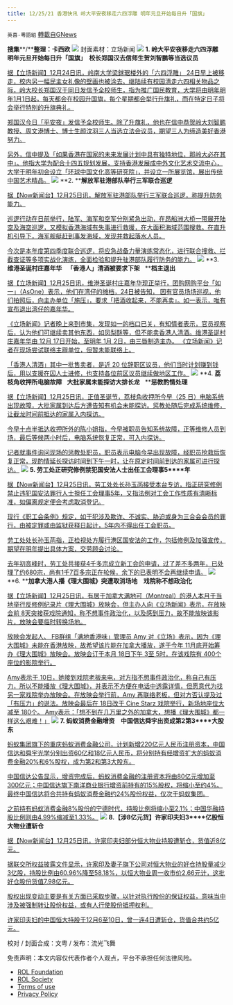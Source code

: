 ```yaml
---
title: 12/25/21 香港快讯 岭大平安夜移走六四浮雕 明年元旦开始每日升「国旗」
---
```

`英喜-粵語組` [轉載自GNews](https://gnews.org/zh-hans/1790400/)

**搜集****/****整理：卡西欧**
![](https://assets.gnews.org/wp-content/uploads/2021/12/1225fenmian.jpg)
封面素材：立场新闻
![](https://assets.gnews.org/wp-content/uploads/2021/12/Screen-Shot-2021-12-25-at-10.24.10-AM.png)
**1. ****岭大平安夜移走六四浮雕****   ****明年元旦开始每日升「国旗」****  ****校长郑国汉去信师生****贺刘智鹏等当选议员**

[据【立场新闻】12月24日讯，岭南大学梁銶琚楼外的「六四浮雕」 24日早上被移走，校内另一幅民主女礼像的壁画也被涂去。继陆续有校园清走六四相关物品之际，岭大校长郑国汉于同日发信予全校师生，指为推广国民教育，大学将由明年明年1月1日起，每天都会在校园升国旗，每个星期都会举行升旗礼，而在特定日子将会举行特别的升旗典礼。](https://www.thestandnews.com/politics/待覆嶺大向師生發信明年起每日會在校園升國旗)

[郑国汉今日「平安夜」发信予全校师生。除了升旗礼，他也在信中恭贺岭大刘智鹏教授、周文港博士、博士生颜汶羽三人当选立法会议员，期望三人为缔造美好香港努力。](https://www.thestandnews.com/politics/待覆嶺大向師生發信明年起每日會在校園升國旗)

[另外，信中提及「如果香港在国家的未来发展计划中具有独特地位，那岭大必在其中」。他指大学为配合十四五规划发展，支持香港发展成中外文化艺术交流中心，大学于明年初会设立「环球中国文化高等研究院」，并设立一所展览馆，展出传统中国艺术精品。](https://www.thestandnews.com/politics/待覆嶺大向師生發信明年起每日會在校園升國旗)
![](https://assets.gnews.org/wp-content/uploads/2021/12/Screen-Shot-2021-12-25-at-10.24.22-AM.png)
**2. ****解放军驻港部队举行三军联合巡逻**

[据【Now新闻台】12月25日讯，解放军驻港部队举行三军联合巡逻，称提升防务能力。](https://news.now.com/home/local/player?newsId=461160)

[巡逻行动在日前举行，陆军、海军和空军分别紧急出动，在昂船洲大桥一带展开陆空及海空巡逻，又模拟香港海域有失事进行救援，在大面积海域范围搜救。在直升机引导下，海军舰艇赶到事发海域，发现并救起落水人员。](https://news.now.com/home/local/player?newsId=461160)

[今次是本年度第四季度联合巡逻，将应急战备力量演练常态化，进行联合搜救、拦截查证等多项实战化演练，全面检验和提升驻港部队履行防务的能力。](https://news.now.com/home/local/player?newsId=461160)
![](https://assets.gnews.org/wp-content/uploads/2021/12/Screen-Shot-2021-12-25-at-10.24.31-AM.png)
**3. ****维港圣诞村庄嘉年华****   ****「香港人」清酒被要求下架****   ****档主退出**

[据【立场新闻】12月25日讯，维港圣诞村庄嘉年华现正举行，团购网购平台「如一」（AsOne）表示，他们在湾仔的摊档，24日被告知， 因有官员场场巡视，他们拍照后，向主办单位「施压」，要求「把酒收起来，不能再卖」。如一表示，唯有宣布退出湾仔的嘉年华。](https://www.thestandnews.com/society/ab維港聖誕村莊嘉年華-香港人清酒被要求下架-檔主退出)

[《立场新闻》记者晚上来到市集，发现如一的档口已关，有知情者表示，官员视察后，认为他们可继续卖其他东西，如凤梨酥等，但不能卖香港人清酒。维港圣诞村庄嘉年华由 12月 17日开始，至明年 1月 2日，由三唇制造主办。 《立场新闻》记者在现场尝试联络主辧单位，但暂未能联络上。](https://www.thestandnews.com/society/ab維港聖誕村莊嘉年華-香港人清酒被要求下架-檔主退出)

[「香港人清酒」其中一批售卖者，是近 20 位辞职区议员，他们当时计划赚到钱后，用以支援在囚人士进修，也支持各位前区议员继续做地区工作。](https://www.thestandnews.com/society/ab維港聖誕村莊嘉年華-香港人清酒被要求下架-檔主退出)
![](https://assets.gnews.org/wp-content/uploads/2021/12/Screen-Shot-2021-12-25-at-10.24.42-AM.png)
**4. ****荔枝角收押所电脑故障****   ****大批家属未能探访大排长龙****   ****惩教酌情处理**

[据【立场新闻】12月25日讯，正值圣诞节，荔枝角收押所今早（25 日）电脑系统出现故障，大批家属到达后方遭告知有机会未能探访。惩教处随后完成系统维修，让截龙时间前抵达的家属入内探访。](https://www.thestandnews.com/politics/荔枝角收押所電腦故障-大批家屬未能探訪大排長龍-懲教酌情處理)

[今早十点半抵达收押所外的陈小姐指，今早被职员告知系统故障，正等维修人员到场，最后等候两小时后，电脑系统恢复正常，可入内探访。](https://www.thestandnews.com/politics/荔枝角收押所電腦故障-大批家屬未能探訪大排長龍-懲教酌情處理)

[记者就事件询问现场的惩教处职员，职员表示电脑今早出现故障，经职员抢救后恢复正常，现酌情延长探访时间到下午一时，让在原定时间前到达的家属可进行探访。](https://www.thestandnews.com/politics/荔枝角收押所電腦故障-大批家屬未能探訪大排長龍-懲教酌情處理)
![](https://assets.gnews.org/wp-content/uploads/2021/12/Screen-Shot-2021-12-25-at-10.24.51-AM.png)
**5. ****劳工处正研究修例禁犯国安法人士出任工会理事****5****年**

[据【Now新闻台】12月25日讯，劳工处处长孙玉菡接受本台专访，指正研究修例禁止违犯国安法罪行人士担任工会理事5年，又指法例对工会工作性质有清晰标准，如偏离规定便会考虑取消登记。](https://news.now.com/home/local/player?newsId=461146)

[现行《职工会条例》规定，如干犯涉及欺诈、不诚实、胁迫或身为三合会会员的罪行，由被定罪或由监狱获释日起计，5年内不得出任工会职员。](https://news.now.com/home/local/player?newsId=461146)

[劳工处处长孙玉菡指，正检视处方履行港区国安法的工作，包括修例及加强宣传，期望在明年提出具体方案，交劳顾会讨论。](https://news.now.com/home/local/player?newsId=461146)

[去年初高峰时，劳工处共接获4千多宗成立新工会的申请，过了差不多两年，已处理了约680宗，尚有1千7百多宗正在轮候，余下的已表明不会再继续申请。](https://news.now.com/home/local/player?newsId=461146)
![](https://assets.gnews.org/wp-content/uploads/2021/12/Screen-Shot-2021-12-25-at-10.24.59-AM.png)
**6. ****加拿大港人播《理大围城》突遭取消场地　戏院称不想政治化**

[据【立场新闻】12月25日讯，有居于加拿大满地可（Montreal）的港人本月于当地举行反修例纪录片《理大围城》放映会，但主办人向《立场新闻》表示，在放映会前 8天突接获戏院通知，称不想事件政治化，以及感到压力，故不能放映该影片，放映会要临时转换场地。](https://www.thestandnews.com/international/加拿大港人播理大圍城突遭取消場地-戲院稱不想政治化)

[放映会发起人、 FB群组「满地香港味」管理员 Amy 对《立场》表示，因为《理大围城》未能在香港放映，故希望该片能在加拿大播放，遂于今年 11月底开始筹办《理大围城》放映会。放映会订于本月 18日下午 3至 5时，在该戏院有 400个座位的影院举行。](https://www.thestandnews.com/international/加拿大港人播理大圍城突遭取消場地-戲院稱不想政治化)

[Amy表示于 10日，她接到戏院老板来电，对方指不想事件政治化，称自己有压力，所以不能播放《理大围城》，并表示不方便在电话中透露详情，但愿意代为找另一家戏院举办放映会。在放映会举行前，Amy 再联络老板，但对方否认提及过「有压力」的说法。放映会最后在 18日改于 Cine Starz 戏院举行，新场地座位大减至 180个。 Amy表示：「想不到在几万里之外的加拿大，想播《理大围城》都一样这么艰难！」](https://www.thestandnews.com/international/加拿大港人播理大圍城突遭取消場地-戲院稱不想政治化)
![](https://assets.gnews.org/wp-content/uploads/2021/12/Screen-Shot-2021-12-25-at-10.25.08-AM.png)
**7. ****蚂蚁消费金融增资　中国信达舜宇出资成第****2****第****3****大股东**

[蚂蚁集团旗下的重庆蚂蚁消费金融公司，计划新增220亿元人民币注册资本，中国信达和舜宇光学分别出资60亿和18亿元人民币，将分别持有经增资扩大的蚂蚁消费金融20%和6%股权，成为第2和第3大股东。](https://news.rthk.hk/rthk/ch/component/k2/1625896-20211224.htm)

[中国信达公告显示，增资完成后，蚂蚁消费金融的注册资本将由80亿元增加至300亿元；中国信达旗下南洋商业银行增资前持有的15%股权，将缩小至约4%。最终中国信达将合共持有蚂蚁消费金融约24%股份权益，仅次于蚂蚁集团。](https://news.rthk.hk/rthk/ch/component/k2/1625896-20211224.htm)

[之前持有蚂蚁消费金融8%股份的宁德时代，持股比例将缩小至2.1%；中国华融持股比例则由4.99%缩减至1.33%。](https://news.rthk.hk/rthk/ch/component/k2/1625896-20211224.htm)
![](https://assets.gnews.org/wp-content/uploads/2021/12/Screen-Shot-2021-12-25-at-10.25.21-AM.png)
**8.****【涉****8****亿元货】许家印夫妇****3****亿股恒大物业遭斩仓**

[据【Now新闻台】12月25日讯，许家印夫妇部分恒大物业持股遭斩仓，货值近8亿元。](https://news.now.com/home/finance/player?newsId=461086)

[据联交所权益披露文件显示，许家印及妻子旗下公司对恒大物业的好仓持股量减少3亿股，持股比例由60.96%降至58.18%，以恒大物业周一收市价2.66元计，这批好仓股份货值7.98亿元。](https://news.now.com/home/finance/player?newsId=461086)

[股权出现变动主要是有关方面已采取步骤，以针对执行股份的保证权益，意味当中涉及被强制转让股份权益，或有人行使股份抵押权利。](https://news.now.com/home/finance/player?newsId=461086)

[许家印夫妇的中国恒大持股于12月6至10日，曾一连4日遭斩仓，货值合共约5亿元。](https://news.now.com/home/finance/player?newsId=461086)

校对 / 封面合成：文粤 / 发布：流光飞舞

 

免责声明：本文内容仅代表作者个人观点，平台不承担任何法律风险。

- [ROL Foundation](https://rolfoundation.org/)
- [ROL Society](https://rolsociety.org/)
- [Terms of use](https://gnews.org/terms-of-use-3/)
- [Privacy Policy](https://gnews.org/privacy-policy/)
